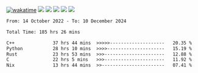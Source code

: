 [![wakatime](https://wakatime.com/badge/user/368879df-dc38-4b1a-86c4-8a2054a0e074.svg)](https://wakatime.com/@368879df-dc38-4b1a-86c4-8a2054a0e074)
<img src="https://img.shields.io/badge/Windows-0078D6?style=flat&logo=Windows&logoColor=white">
<img src="https://img.shields.io/badge/IntelliJ_IDEA-000000.svg?style=flat&logo=IntelliJ-IDEA&logoColor=white">
<img src="https://img.shields.io/badge/CLion-000000.svg?style=flat&logo=CLion&logoColor=white">
<img src="https://img.shields.io/badge/Visual_Studio_Code-007ACC?style=flat&logo=Visual-Studio-Code&logoColor=white">
<img src="https://img.shields.io/badge/Discord-5865F2?label=kano42&style=flat&logo=discord&logoColor=white">
<br>


<!--START_SECTION:waka-->

```txt
From: 14 October 2022 - To: 10 December 2024

Total Time: 185 hrs 26 mins

C++              37 hrs 44 mins  >>>>>--------------------   20.35 %
Python           28 hrs 10 mins  >>>>---------------------   15.19 %
Rust             23 hrs 53 mins  >>>----------------------   12.88 %
C                22 hrs 5 mins   >>>----------------------   11.92 %
Nix              13 hrs 44 mins  >>-----------------------   07.41 %
```

<!--END_SECTION:waka-->

